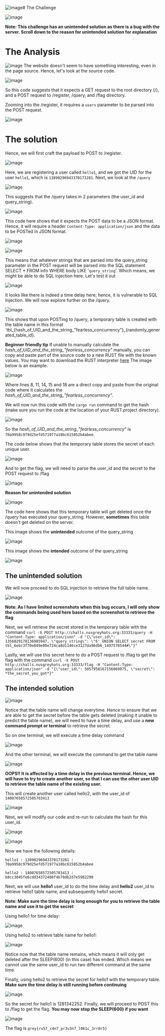 ![image](https://github.com/lhy5555/Grey-Cat-CTF-2024/assets/84282421/531ef8ec-461c-4b40-acd3-6d6838c3dc88)# The Challenge

![image](.%2F..%2F..%2F..%2FChallenge%20Image%2FWeb%2FFearless%20Concurrency%2FScreenshot%202024-04-23%20200216.png)




**Note: This challenge has an unintended solution as there is a bug with the server. Scroll down to the reason for unintended solution for explanation**
# The Analysis

![image](.%2F..%2F..%2F..%2FChallenge%20Image%2FWeb%2FFearless%20Concurrency%2FScreenshot%202024-04-27%20140311.png)
The website doesn't seem to have something interesting, even in the page source. Hence, let's look at the source code.

![image](.%2F..%2F..%2F..%2FChallenge%20Image%2FWeb%2FFearless%20Concurrency%2FScreenshot%202024-04-27%20140529.png)





So this code suggests that it expects a GET request to the root directory (/), and a POST request to /register, /query, and /flag directory.


Zooming into the /register, it requires a `users` parameter to be parsed into the POST request.

![image](.%2F..%2F..%2F..%2FChallenge%20Image%2FWeb%2FFearless%20Concurrency%2FScreenshot%202024-04-27%20140804.png)






# The solution
Hence, we will first craft the payload to POST to /register.

![image](.%2F..%2F..%2F..%2FChallenge%20Image%2FWeb%2FFearless%20Concurrency%2FScreenshot%202024-04-27%20141148.png)






Here, we are registering a user called `hello1`, and we got the UID for the user `hello1`, which is `13890296943370173281`. Next, we look at the `/query` 

![image](.%2F..%2F..%2F..%2FChallenge%20Image%2FWeb%2FFearless%20Concurrency%2FScreenshot%202024-04-27%20141420.png)





This suggests that the /query takes in 2 parameters (the user_id and query_string).

![image](.%2F..%2F..%2F..%2FChallenge%20Image%2FWeb%2FFearless%20Concurrency%2FScreenshot%202024-04-27%20141634.png)





This code here shows that it expects the POST data to be a JSON format. Hence, it will require a header `Content-Type: application/json` and the data to be POSTed in JSON format.


![image](.%2F..%2F..%2F..%2FChallenge%20Image%2FWeb%2FFearless%20Concurrency%2FScreenshot%202024-04-27%20142041.png)





![image](.%2F..%2F..%2F..%2FChallenge%20Image%2FWeb%2FFearless%20Concurrency%2FScreenshot%202024-04-27%20142144.png)





This means that whatever strings that are parsed into the query_string parameter in the POST request will be parsed into the SQL statement SELECT * FROM info WHERE body LIKE '`query_string`'. Which means, we might be able to do SQL injection here. Let's test it out

![image](.%2F..%2F..%2F..%2FChallenge%20Image%2FWeb%2FFearless%20Concurrency%2FScreenshot%202024-04-27%20142512.png)






It looks like there is indeed a time delay here; hence, it is vulnerable to SQL Injection. We will now explore further on the /query. 


![image](.%2F..%2F..%2F..%2FChallenge%20Image%2FWeb%2FFearless%20Concurrency%2FScreenshot%202024-04-27%20142652.png)






This shows that upon POSTing to /query, a temporary table is created with the table name in this format `tbl_{hash_of_UID_and_the_string_"fearless_concurrency"}_{randomly_generated_table_id}.


**Beginner friendly tip**
If unable to manually calculate the *hash_of_UID_and_the_string_"fearless_concurrency"* manually, you can copy and paste part of the source code to a new RUST file with the known values. You may want to download the RUST interpreter [here](https://www.rust-lang.org/tools/install) The image below is an example.

![image](.%2F..%2F..%2F..%2FChallenge%20Image%2FWeb%2FFearless%20Concurrency%2FScreenshot%202024-04-27%20143340.png)





Where lines 8, 11, 14, 15 and 18 are a direct copy and paste from the original code where it calculates the *hash_of_UID_and_the_string_"fearless_concurrency"*.

We will now run this code with the `cargo run` command to get the hash (make sure you run the code at the location of your RUST project directory).

![image](.%2F..%2F..%2F..%2FChallenge%20Image%2FWeb%2FFearless%20Concurrency%2FScreenshot%202024-04-27%20143738.png)





So the *hash_of_UID_and_the_string_"fearless_concurrency"* is `70a9958c979d25efd571977a18bc615852b4abee`. 

The code below shows that the temporary table stores the secret of each unique user.

![image](.%2F..%2F..%2F..%2FChallenge%20Image%2FWeb%2FFearless%20Concurrency%2FScreenshot%202024-04-27%20152938.png)





And to get the flag, we will need to parse the user_id and the secret to the POST request to /flag

![image](.%2F..%2F..%2F..%2FChallenge%20Image%2FWeb%2FFearless%20Concurrency%2FScreenshot%202024-04-27%20153123.png)





**Reason for unintended solution**

![image](.%2F..%2F..%2F..%2FChallenge%20Image%2FWeb%2FFearless%20Concurrency%2FScreenshot%202024-04-27%20152114.png)





The code here shows that this temporary table will get deleted once the /query has executed your query_string. However, **sometimes** this table doesn't get deleted on the server.

This image shows the **unintended** outcome of the query_string

![image](.%2F..%2F..%2F..%2FChallenge%20Image%2FWeb%2FFearless%20Concurrency%2FScreenshot%202024-04-21%20194657.png)





This image shows the **intended** outcome of the query_string

![image](.%2F..%2F..%2F..%2FChallenge%20Image%2FWeb%2FFearless%20Concurrency%2FScreenshot%202024-04-27%20152609.png)





## The unintended solution
We will now proceed to do SQL injection to retrieve the full table name.

![image](.%2F..%2F..%2F..%2FChallenge%20Image%2FWeb%2FFearless%20Concurrency%2FScreenshot%202024-04-21%20194657.png)




**Note: As I have limited screenshots when this bug occurs, I will only show the commands being used here based on the screenshot to retrieve the flag**


Next, we will retrieve the secret stored in the temporary table with the command `curl -X POST http://challs.nusgreyhats.org:33333/query -H "Content-Type: application/json" -d "{\"user_id\": 1356829178136985947, \"query_string\": \"6' UNION SELECT secret FROM tbl_6ebc3f70e049e80e724ca8d1146ce3127da96db6_1497578544#\"}"`


Lastly, we will use this secret here to do a POST request to /flag to get the flag with the command `curl -X POST http://challs.nusgreyhats.org:33333/flag -H "Content-Type: application/json" -d "{\"user_id\": 5057958167156069075, \"secret\": *the_secret_you_got*}"`


## The intended solution

![image](.%2F..%2F..%2F..%2FChallenge%20Image%2FWeb%2FFearless%20Concurrency%2FScreenshot%202024-04-27%20152609.png)





Notice that the table name will change everytime. Hence to ensure that we are able to get the secret before the table gets deleted (making it unable to predict the table name), we will need to have a time delay, and use a **new command prompt or terminal** to retrieve the secret.

So on one terminal, we will execute a time delay command

![image](.%2F..%2F..%2F..%2FChallenge%20Image%2FWeb%2FFearless%20Concurrency%2FScreenshot%202024-04-27%20154427.png)





And the other terminal, we will execute the command to get the table name

![image](.%2F..%2F..%2F..%2FChallenge%20Image%2FWeb%2FFearless%20Concurrency%2FScreenshot%202024-04-27%20154532.png)





**OOPS!! It is affected by a time delay in the previous terminal. Hence, we will have to try to create another user, so that I can use the other user UID to retrieve the table name of the existing user.**

This will create another user called hello2, with the user_id of `14007658572505703413`

![image](.%2F..%2F..%2F..%2FChallenge%20Image%2FWeb%2FFearless%20Concurrency%2FScreenshot%202024-04-27%20154821.png)




Next, we will modify our code and re-run to calculate the hash for this user_id.

![image](.%2F..%2F..%2F..%2FChallenge%20Image%2FWeb%2FFearless%20Concurrency%2FScreenshot%202024-04-27%20155103.png)





![image](.%2F..%2F..%2F..%2FChallenge%20Image%2FWeb%2FFearless%20Concurrency%2FScreenshot%202024-04-27%20155156.png)






Now we have the following details:

`hello1 : 13890296943370173281 : 70a9958c979d25efd571977a18bc615852b4abee`

`hello2 : 14007658572505703413 : b8cc3045fe6cdd34372408f4b78db2d7e5982290`


Next, we will use **hello1** user_id to do the time delay and **hello2** user_id to retrieve hello1 table name, and subsequently hello1 secret.

**Note: Make sure the time delay is long enough for you to retrieve the table name and use it to get the secret**

Using hello1 for time delay:

![image](.%2F..%2F..%2F..%2FChallenge%20Image%2FWeb%2FFearless%20Concurrency%2FScreenshot%202024-04-27%20160352.png)





Using hello2 to retrieve table name for hello1:

![image](.%2F..%2F..%2F..%2FChallenge%20Image%2FWeb%2FFearless%20Concurrency%2FScreenshot%202024-04-27%20160429.png)





Notice now that the table name remains, which means it will only get deleted after the SLEEP(600) (in this case) has ended. Which means we cannot use the same user_id to run two different command at the same time.

Finally, using hello2 to retrieve the secret for hello1 with the temporary table. **Make sure the time delay is still running before continuing**

![image](.%2F..%2F..%2F..%2FChallenge%20Image%2FWeb%2FFearless%20Concurrency%2FScreenshot%202024-04-27%20160530.png)





So the secret for hello1 is 1281342252. Finally, we will proceed to POST this to /flag to get the flag. **You may now stop the SLEEP(600) if you want**

![image](.%2F..%2F..%2F..%2FChallenge%20Image%2FWeb%2FFearless%20Concurrency%2FScreenshot%202024-04-27%20160802.png)





The flag is `grey{ru57_c4n7_pr3v3n7_l061c_3rr0r5}`
